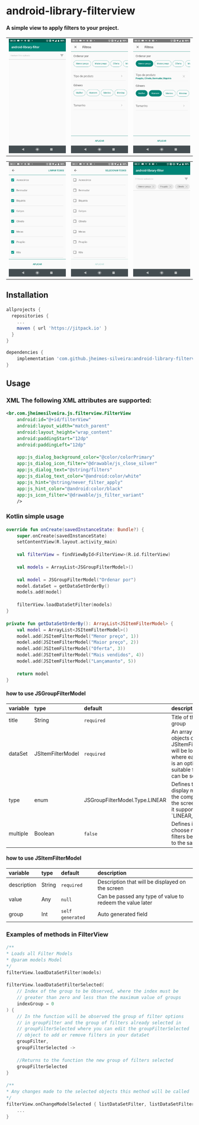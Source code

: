 # android-library-filterview

#### A simple view to apply filters to your project.

<table>
    <td><img src="previews/Screenshot_20190205-083022.png"></td>
    <td><img src="previews/Screenshot_20190205-083027.png"></td>
    <td><img src="previews/Screenshot_20190205-083055.png"></td>

</table>
<table>
    <td><img src="previews/Screenshot_20190205-083106.png"></td>
    <td><img src="previews/Screenshot_20190205-083110.png"></td>
    <td><img src="previews/Screenshot_20190205-083135.png"></td>
</table>

## Installation

```gradle
allprojects {
  repositories {
    ...
    maven { url 'https://jitpack.io' }
  }
}
```

```gradle
dependencies {
    implementation 'com.github.jheimes-silveira:android-library-filterview:${version}'
}
```


## Usage

### XML **The following XML attributes are supported:**
```xml
<br.com.jheimesilveira.js.filterview.FilterView
    android:id="@+id/filterView"
    android:layout_width="match_parent"
    android:layout_height="wrap_content"
    android:paddingStart="12dp"
    android:paddingLeft="12dp"
    
    app:js_dialog_background_color="@color/colorPrimary"
    app:js_dialog_icon_filter="@drawable/js_close_silver"
    app:js_dialog_text="@string/filters"
    app:js_dialog_text_color="@android:color/white"
    app:js_hint="@string/never_filter_apply"
    app:js_hint_color="@android:color/black"
    app:js_icon_filter="@drawable/js_filter_variant"
    />
```

### Kotlin simple usage

```kotlin
override fun onCreate(savedInstanceState: Bundle?) {
    super.onCreate(savedInstanceState)
    setContentView(R.layout.activity_main)

    val filterView = findViewById<FilterView>(R.id.filterView)

    val models = ArrayList<JSGroupFilterModel>()

    val model = JSGroupFilterModel("Ordenar por")
    model.dataSet = getDataSetOrderBy()
    models.add(model)

    filterView.loadDataSetFilter(models)
}

private fun getDataSetOrderBy(): ArrayList<JSItemFilterModel> {
    val model = ArrayList<JSItemFilterModel>()
    model.add(JSItemFilterModel("Menor preço", 1))
    model.add(JSItemFilterModel("Maior preço", 2))
    model.add(JSItemFilterModel("Oferta", 3))
    model.add(JSItemFilterModel("Mais vendidos", 4))
    model.add(JSItemFilterModel("Lançamanto", 5))

    return model
}
```

#### how to use JSGroupFilterModel
| variable | type | default | description |
|:---|:---|:---|:---|
| title | String |  `required` | Title of the filter group |
| dataSet | JSItemFilterModel |  `required` | An array of objects of type JSItemFilterModel will be loaded where each item is an option of a suitable filter that can be selected |
| type | enum | JSGroupFilterModel.Type.LINEAR | Defines the display mode of the component on the screen, where it supports: `LINEAR, GRID |
| multiple | Boolean |  `false` | Defines if you can choose multiple filters belonging to the same group |

#### how to use JSItemFilterModel
| variable | type | default | description |
|:---|:---|:---|:---|
| description | String |  `required` | Description that will be displayed on the screen |
| value | Any |  `null` | Can be passed any type of value to redeem the value later |
| group | Int | `self generated` | Auto generated field |


### Examples of methods in FilterView

```kotlin
/**
* Loads all Filter Models
* @param models Model
*/
filterView.loadDataSetFilter(models)

filterView.loadDataSetFilterSelected(
    // Index of the group to be Observed, where the index must be
    // greater than zero and less than the maximum value of groups
    indexGroup = 0
) {
    // In the function will be observed the group of filter options
    // in groupFilter and the group of filters already selected in
    // groupFilterSelected where you can edit the groupFilterSelected
    // object to add or remove filters in your dataSet
    groupFilter,
    groupFilterSelected ->

    //Returns to the function the new group of filters selected
    groupFilterSelected
}

/**
* Any changes made to the selected objects this method will be called
*/
filterView.onChangeModelSelected { listDataSetFilter, listDataSetFilterSelected, dataSet ->
    ...
}
```